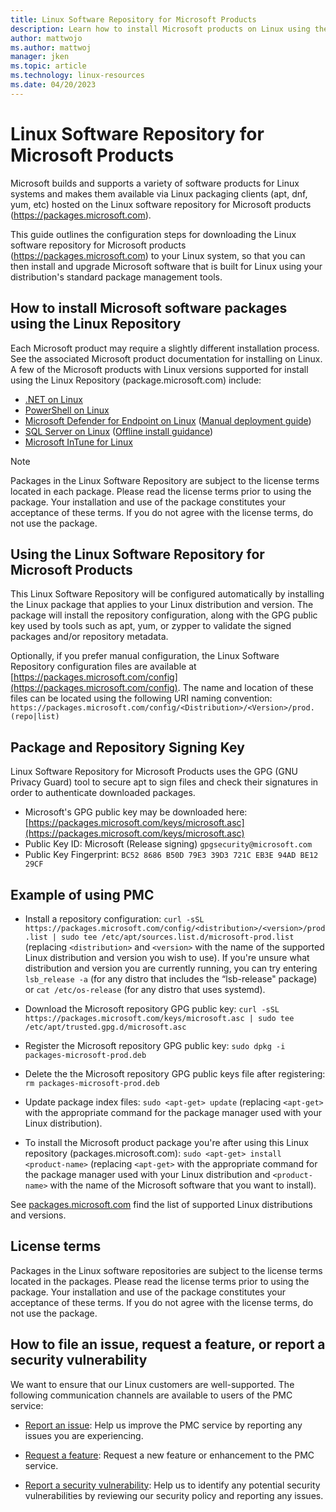 ```yaml
---
title: Linux Software Repository for Microsoft Products
description: Learn how to install Microsoft products on Linux using the packages.microsoft.com (PMC) service and how this service supports various package managers.
author: mattwojo 
ms.author: mattwoj 
manager: jken
ms.topic: article
ms.technology: linux-resources
ms.date: 04/20/2023
---
```


# Linux Software Repository for Microsoft Products

Microsoft builds and supports a variety of software products for Linux systems and makes them available via Linux packaging clients (apt, dnf, yum, etc) hosted on the Linux software repository for Microsoft products (https://packages.microsoft.com).

This guide outlines the configuration steps for downloading the Linux software repository for Microsoft products (https://packages.microsoft.com) to your Linux system, so that you can then install and upgrade Microsoft software that is built for Linux using your distribution's standard package management tools.

## How to install Microsoft software packages using the Linux Repository

Each Microsoft product may require a slightly different installation process. See the associated Microsoft product documentation for installing on Linux. A few of the Microsoft products with Linux versions supported for install using the Linux Repository (package.microsoft.com) include:

- [.NET on Linux](/dotnet/core/install/linux)
- [PowerShell on Linux](/powershell/scripting/install/installing-powershell-on-linux)
- [Microsoft Defender for Endpoint on Linux](/microsoft-365/security/defender-endpoint/microsoft-defender-endpoint-linux) ([Manual deployment guide](/microsoft-365/security/defender-endpoint/linux-install-manually))
- [SQL Server on Linux](/sql/linux/sql-server-linux-overview) ([Offline install guidance](/sql/linux/sql-server-linux-setup#offline))
- [Microsoft InTune for Linux](/mem/intune/user-help/microsoft-intune-app-linux)

> [!NOTE]
> Packages in the Linux Software Repository are subject to the license terms located in each package. Please read the license terms prior to using the package. Your installation and use of the package constitutes your acceptance of these terms. If you do not agree with the license terms, do not use the package.

## Using the Linux Software Repository for Microsoft Products

This Linux Software Repository will be configured automatically by installing the Linux package that applies to your Linux distribution and version. The package will install the repository configuration, along with the GPG public key used by tools such as apt, yum, or zypper to validate the signed packages and/or repository metadata.

Optionally, if you prefer manual configuration, the Linux Software Repository configuration files are available at [https://packages.microsoft.com/config](https://packages.microsoft.com/config). The name and location of these files can be located using the following URI naming convention:
`https://packages.microsoft.com/config/<Distribution>/<Version>/prod.(repo|list)`

## Package and Repository Signing Key

Linux Software Repository for Microsoft Products uses the GPG (GNU Privacy Guard) tool to secure apt to sign files and check their signatures in order to authenticate downloaded packages.

- Microsoft's GPG public key may be downloaded here: [https://packages.microsoft.com/keys/microsoft.asc](https://packages.microsoft.com/keys/microsoft.asc)
- Public Key ID: Microsoft (Release signing) `gpgsecurity@microsoft.com`
- Public Key Fingerprint: `BC52 8686 B50D 79E3 39D3 721C EB3E 94AD BE12 29CF`

## Example of using PMC

- Install a repository configuration: `curl -sSL https://packages.microsoft.com/config/<distribution>/<version>/prod.list | sudo tee /etc/apt/sources.list.d/microsoft-prod.list` (replacing `<distribution>` and `<version>` with the name of the supported Linux distribution and version you wish to use). If you're unsure what distribution and version you are currently running, you can try entering `lsb_release -a` (for any distro that includes the “lsb-release" package) or `cat /etc/os-release` (for any distro that uses systemd).

- Download the Microsoft repository GPG public key: `curl -sSL https://packages.microsoft.com/keys/microsoft.asc | sudo tee /etc/apt/trusted.gpg.d/microsoft.asc`

- Register the Microsoft repository GPG public key: `sudo dpkg -i packages-microsoft-prod.deb`

- Delete the the Microsoft repository GPG public keys file after registering: `rm packages-microsoft-prod.deb`

- Update package index files: `sudo <apt-get> update` (replacing `<apt-get>` with the appropriate command for the package manager used with your Linux distribution).

- To install the Microsoft product package you're after using this Linux repository (packages.microsoft.com): `sudo <apt-get> install <product-name>` (replacing `<apt-get>` with the appropriate command for the package manager used with your Linux distribution and `<product-name>` with the name of the Microsoft software that you want to install). 

See [packages.microsoft.com](https://packages.microsoft.com/) find the list of supported Linux distributions and versions.

## License terms

Packages in the Linux software repositories are subject to the license terms located in the packages. Please read the license terms prior to using the package. Your installation and use of the package constitutes your acceptance of these terms. If you do not agree with the license terms, do not use the package.

## How to file an issue, request a feature, or report a security vulnerability

We want to ensure that our Linux customers are well-supported. The following communication channels are available to users of the PMC service:

- [Report an issue](https://github.com/microsoft/linux-package-repositories/issues/new?assignees=&labels=&template=report-an-issue.md&title=Report+an+issue): Help us improve the PMC service by reporting any issues you are experiencing.

- [Request a feature](https://github.com/microsoft/linux-package-repositories/issues/new?assignees=&labels=enhancement&template=request-a-feature.md): Request a new feature or enhancement to the PMC service.

- [Report a security vulnerability](https://github.com/microsoft/linux-package-repositories/security/policy): Help us to identify any potential security vulnerabilities by reviewing our security policy and reporting any issues.
